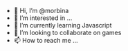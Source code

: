 - 👋 Hi, I’m @morbina
- 👀 I’m interested in ...
- 🌱 I’m currently learning Javascript
- 💞️ I’m looking to collaborate on games
- 📫 How to reach me ...

<!---
morbina/morbina is a ✨ special ✨ repository because its `README.md` (this file) appears on your GitHub profile.
You can click the Preview link to take a look at your changes.
--->
